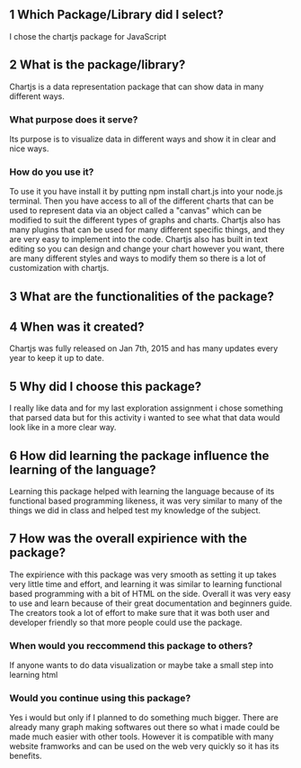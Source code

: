 ## 1 Which Package/Library did I select?
I chose the chartjs package for JavaScript 
## 2 What is the package/library?
Chartjs is a data representation package that can show data in many different ways.
### What purpose does it serve?
Its purpose is to visualize data in different ways and show it in clear and nice ways.
### How do you use it?
To use it you have install it by putting npm install chart.js into your node.js terminal. Then you have access to all of the different charts that can be used to represent data via an object called a "canvas" which can be modified to suit the different types of graphs and charts. Chartjs also has many plugins that can be used for many different specific things, and they are very easy to implement into the code. Chartjs also has built in text editing so you can design and change your chart however you want, there are many different styles and ways to modify them so there is a lot of customization with chartjs.

## 3 What are the functionalities of the package?

## 4 When was it created?
Chartjs was fully released on Jan 7th, 2015 and has many updates every year to keep it up to date.
## 5 Why did I choose this package?
I really like data and for my last exploration assignment i chose something that parsed data but for this activity i wanted to see what that data would look like in a more clear way.
## 6 How did learning the package influence the learning of the language? 
Learning this package helped with learning the language because of its functional based programming likeness, it was very similar to many of the things we did in class and helped test my knowledge of the subject.
## 7 How was the overall expirience with the package? 
The expirience with this package was very smooth as setting it up takes very little time and effort, and learning it was similar to learning functional based programming with a bit of HTML on the side. Overall it was very easy to use and learn because of their great documentation and beginners guide. The creators took a lot of effort to make sure that it was both user and developer friendly so that more people could use the package.
### When would you reccommend this package to others? 
If anyone wants to do data visualization or maybe take a small step into learning html
### Would you continue using this package?
Yes i would but only if I planned to do something much bigger. There are already many graph making softwares out there so what i made could be made much easier with other tools. However it is compatible with many website framworks and can be used on the web very quickly so it has its benefits.
